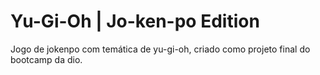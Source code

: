 # Yu-Gi-Oh | Jo-ken-po Edition

Jogo de jokenpo com temática de yu-gi-oh, criado como projeto final do bootcamp da dio.